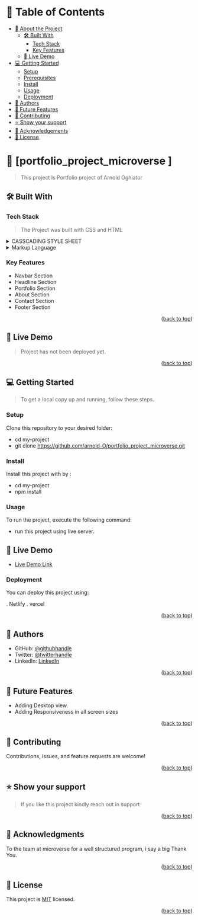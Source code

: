 <a name="readme-top"></a>


# 📗 Table of Contents

- [📖 About the Project](#about-project)
  - [🛠 Built With](#built-with)
    - [Tech Stack](#tech-stack)
    - [Key Features](#key-features)
  - [🚀 Live Demo](#live-demo)
- [💻 Getting Started](#getting-started)
  - [Setup](#setup)
  - [Prerequisites](#prerequisites)
  - [Install](#install)
  - [Usage](#usage)
  - [Deployment](#triangular_flag_on_post-deployment)
- [👥 Authors](#authors)
- [🔭 Future Features](#future-features)
- [🤝 Contributing](#contributing)
- [⭐️ Show your support](#support)
- [🙏 Acknowledgements](#acknowledgements)
- [📝 License](#license)

<!-- PROJECT DESCRIPTION -->

# 📖 [portfolio_project_microverse ] <a name=""></a>

> This project Is Portfolio project of Arnold Oghiator

## 🛠 Built With <a name="built-with"></a>

### Tech Stack <a name="tech-stack"></a>

> The Project was built with CSS and HTML

<details>
  <summary>CASSCADING STYLE SHEET</summary>
  <ul>
    <li><a href="https://developer.mozilla.org/en-US/docs/Web/CSS">CSS</a></li>
  </ul> 
</details>

<details>
  <summary>Markup Language</summary> 
   <ul>
    <li><a href="https://developer.mozilla.org/en-US/docs/Web/HTML">HTML</a></li>
  </ul> 
</details>

### Key Features <a name="key-features"></a>
- Navbar Section
- Headline Section
- Portfolio Section
- About Section
- Contact Section
- Footer Section

<p align="right">(<a href="#readme-top">back to top</a>)</p>

<!-- LIVE DEMO -->

## 🚀 Live Demo <a name="live-demo"></a>

> Project has not been deployed yet.

<!-- - [Live Demo Link](https://yourdeployedapplicationlink.com) -->

<p align="right">(<a href="#readme-top">back to top</a>)</p>

<!-- GETTING STARTED -->

## 💻 Getting Started <a name="getting-started"></a>

> To get a local copy up and running, follow these steps.

### Setup

Clone this repository to your desired folder:

  - cd my-project
  - git clone https://github.com/arnold-O/portfolio_project_microverse.git

### Install

Install this project with by :
- cd my-project
- npm install

### Usage

To run the project, execute the following command:

- run this project using live server.

## 🚀 Live Demo <a name="live-demo"></a>

- [Live Demo Link](https://arnold-o.github.io/portfolio_project_microverse/)


### Deployment

You can deploy this project using:

. Netlify
. vercel

<p align="right">(<a href="#readme-top">back to top</a>)</p>

<!-- AUTHORS -->

## 👥 Authors <a name="authors"></a>

- GitHub: [@githubhandle](https://github.com/arnold-O)
- Twitter: [@twitterhandle](https://twitter.com/arnoldoghiator)
- LinkedIn: [LinkedIn](https://www.linkedin.com/in/arnoldoghiator/)


<p align="right">(<a href="#readme-top">back to top</a>)</p>

<!-- FUTURE FEATURES -->

## 🔭 Future Features <a name="future-features"></a>

- Adding Desktop view.
- Adding Responsiveness in all screen sizes

<p align="right">(<a href="#readme-top">back to top</a>)</p>

<!-- CONTRIBUTING -->

## 🤝 Contributing <a name="contributing"></a>

Contributions, issues, and feature requests are welcome!


<p align="right">(<a href="#readme-top">back to top</a>)</p>

<!-- SUPPORT -->

## ⭐️ Show your support <a name="support"></a>

> If you like this project kindly reach out in support



<p align="right">(<a href="#readme-top">back to top</a>)</p>

<!-- ACKNOWLEDGEMENTS -->

## 🙏 Acknowledgments <a name="acknowledgements"></a>

To the team at microverse for a well structured program, i say a big Thank You.

<p align="right">(<a href="#readme-top">back to top</a>)</p>



<!-- LICENSE -->

## 📝 License <a name="license"></a>

This project is [MIT](./LICENSE) licensed.


<p align="right">(<a href="#readme-top">back to top</a>)</p>
